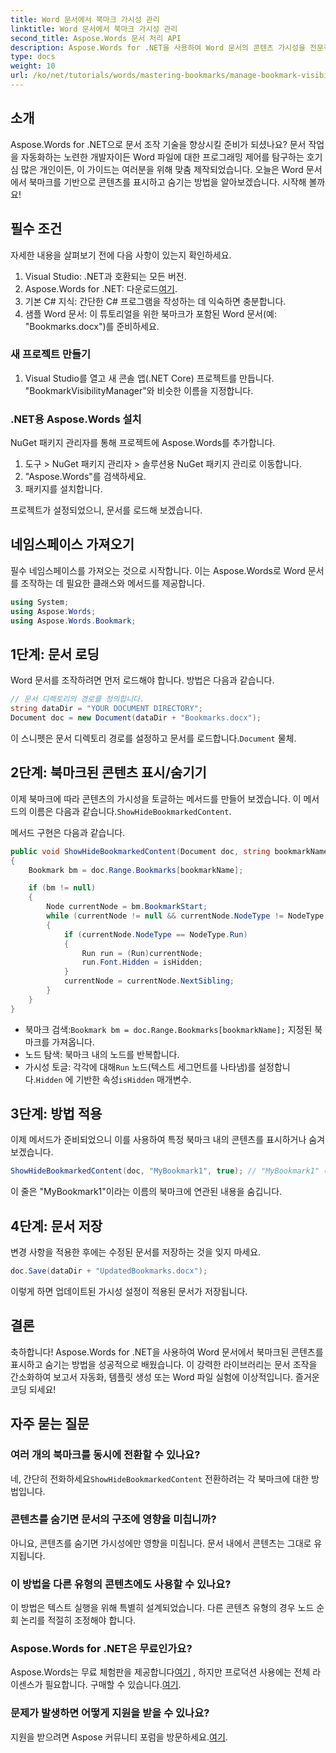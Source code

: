 ```yaml
---
title: Word 문서에서 북마크 가시성 관리
linktitle: Word 문서에서 북마크 가시성 관리
second_title: Aspose.Words 문서 처리 API
description: Aspose.Words for .NET을 사용하여 Word 문서의 콘텐츠 가시성을 전문적으로 제어하는 방법을 알아보세요. 이 단계별 가이드.
type: docs
weight: 10
url: /ko/net/tutorials/words/mastering-bookmarks/manage-bookmark-visibility-word-document/
---
```

## 소개

Aspose.Words for .NET으로 문서 조작 기술을 향상시킬 준비가 되셨나요? 문서 작업을 자동화하는 노련한 개발자이든 Word 파일에 대한 프로그래밍 제어를 탐구하는 호기심 많은 개인이든, 이 가이드는 여러분을 위해 맞춤 제작되었습니다. 오늘은 Word 문서에서 북마크를 기반으로 콘텐츠를 표시하고 숨기는 방법을 알아보겠습니다. 시작해 볼까요!

## 필수 조건

자세한 내용을 살펴보기 전에 다음 사항이 있는지 확인하세요.

1. Visual Studio: .NET과 호환되는 모든 버전.
2. Aspose.Words for .NET: 다운로드[여기](https://releases.aspose.com/words/net/).
3. 기본 C# 지식: 간단한 C# 프로그램을 작성하는 데 익숙하면 충분합니다.
4. 샘플 Word 문서: 이 튜토리얼을 위한 북마크가 포함된 Word 문서(예: "Bookmarks.docx")를 준비하세요.

### 새 프로젝트 만들기

1. Visual Studio를 열고 새 콘솔 앱(.NET Core) 프로젝트를 만듭니다. "BookmarkVisibilityManager"와 비슷한 이름을 지정합니다.

### .NET용 Aspose.Words 설치

NuGet 패키지 관리자를 통해 프로젝트에 Aspose.Words를 추가합니다.

1. 도구 > NuGet 패키지 관리자 > 솔루션용 NuGet 패키지 관리로 이동합니다.
2. "Aspose.Words"를 검색하세요.
3. 패키지를 설치합니다.

프로젝트가 설정되었으니, 문서를 로드해 보겠습니다.

## 네임스페이스 가져오기

필수 네임스페이스를 가져오는 것으로 시작합니다. 이는 Aspose.Words로 Word 문서를 조작하는 데 필요한 클래스와 메서드를 제공합니다.

```csharp
using System;
using Aspose.Words;
using Aspose.Words.Bookmark;
```

## 1단계: 문서 로딩

Word 문서를 조작하려면 먼저 로드해야 합니다. 방법은 다음과 같습니다.

```csharp
// 문서 디렉토리의 경로를 정의합니다.
string dataDir = "YOUR DOCUMENT DIRECTORY";
Document doc = new Document(dataDir + "Bookmarks.docx");
```

 이 스니펫은 문서 디렉토리 경로를 설정하고 문서를 로드합니다.`Document` 물체.

## 2단계: 북마크된 콘텐츠 표시/숨기기

 이제 북마크에 따라 콘텐츠의 가시성을 토글하는 메서드를 만들어 보겠습니다. 이 메서드의 이름은 다음과 같습니다.`ShowHideBookmarkedContent`.

메서드 구현은 다음과 같습니다.

```csharp
public void ShowHideBookmarkedContent(Document doc, string bookmarkName, bool isHidden)
{
    Bookmark bm = doc.Range.Bookmarks[bookmarkName];

    if (bm != null)
    {
        Node currentNode = bm.BookmarkStart;
        while (currentNode != null && currentNode.NodeType != NodeType.BookmarkEnd)
        {
            if (currentNode.NodeType == NodeType.Run)
            {
                Run run = (Run)currentNode;
                run.Font.Hidden = isHidden;
            }
            currentNode = currentNode.NextSibling;
        }
    }
}
```

-  북마크 검색:`Bookmark bm = doc.Range.Bookmarks[bookmarkName];` 지정된 북마크를 가져옵니다.
- 노드 탐색: 북마크 내의 노드를 반복합니다.
-  가시성 토글: 각각에 대해`Run` 노드(텍스트 세그먼트를 나타냄)를 설정합니다.`Hidden` 에 기반한 속성`isHidden` 매개변수.

## 3단계: 방법 적용

이제 메서드가 준비되었으니 이를 사용하여 특정 북마크 내의 콘텐츠를 표시하거나 숨겨 보겠습니다.

```csharp
ShowHideBookmarkedContent(doc, "MyBookmark1", true); // "MyBookmark1" 내의 콘텐츠를 숨깁니다.
```

이 줄은 "MyBookmark1"이라는 이름의 북마크에 연관된 내용을 숨깁니다.

## 4단계: 문서 저장

변경 사항을 적용한 후에는 수정된 문서를 저장하는 것을 잊지 마세요.

```csharp
doc.Save(dataDir + "UpdatedBookmarks.docx");
```

이렇게 하면 업데이트된 가시성 설정이 적용된 문서가 저장됩니다.

## 결론

축하합니다! Aspose.Words for .NET을 사용하여 Word 문서에서 북마크된 콘텐츠를 표시하고 숨기는 방법을 성공적으로 배웠습니다. 이 강력한 라이브러리는 문서 조작을 간소화하여 보고서 자동화, 템플릿 생성 또는 Word 파일 실험에 이상적입니다. 즐거운 코딩 되세요!

## 자주 묻는 질문

### 여러 개의 북마크를 동시에 전환할 수 있나요?
 네, 간단히 전화하세요`ShowHideBookmarkedContent` 전환하려는 각 북마크에 대한 방법입니다.

### 콘텐츠를 숨기면 문서의 구조에 영향을 미칩니까?
아니요, 콘텐츠를 숨기면 가시성에만 영향을 미칩니다. 문서 내에서 콘텐츠는 그대로 유지됩니다.

### 이 방법을 다른 유형의 콘텐츠에도 사용할 수 있나요?
이 방법은 텍스트 실행을 위해 특별히 설계되었습니다. 다른 콘텐츠 유형의 경우 노드 순회 논리를 적절히 조정해야 합니다.

### Aspose.Words for .NET은 무료인가요?
 Aspose.Words는 무료 체험판을 제공합니다[여기](https://releases.aspose.com/) , 하지만 프로덕션 사용에는 전체 라이센스가 필요합니다. 구매할 수 있습니다.[여기](https://purchase.aspose.com/buy).

### 문제가 발생하면 어떻게 지원을 받을 수 있나요?
 지원을 받으려면 Aspose 커뮤니티 포럼을 방문하세요.[여기](https://forum.aspose.com/c/words/8).